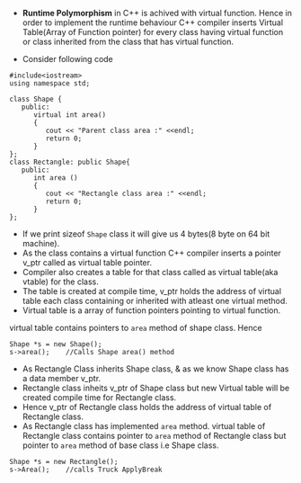 

- **Runtime Polymorphism** in C++ is achived with virtual function. Hence in order to implement the runtime behaviour C++ compiler inserts Virtual Table(Array of Function pointer) for every class having virtual function or class inherited from the class that has virtual function. 

- Consider following code 
```
#include<iostream>
using namespace std;

class Shape {
   public:
      virtual int area()
      {
         cout << "Parent class area :" <<endl;
         return 0;
      }
};
class Rectangle: public Shape{
   public:
      int area ()
      { 
         cout << "Rectangle class area :" <<endl;
         return 0; 
      }
};
```

- If we print sizeof `Shape` class it will give us 4 bytes(8 byte on 64 bit machine). 
- As the class contains a virtual function C++ compiler inserts a pointer v_ptr called as virtual table pointer. 
- Compiler also creates a table for that class called as virtual table(aka vtable) for the class. 
- The table is created at compile time, v_ptr holds the address of virtual table each class containing or inherited with atleast one virtual method. 
- Virtual table is a array of function pointers pointing to virtual function.

virtual table contains pointers to `area` method of shape class. Hence 
```
Shape *s = new Shape();
s->area();    //Calls Shape area() method
```

- As Rectangle Class inherits Shape class, & as we know Shape class has a data member v_ptr. 
- Rectangle class inheits v_ptr of Shape class but new Virtual table will be created compile time for Rectangle class. 
- Hence v_ptr of Rectangle class holds the address of virtual table of Rectangle class. 
- As Rectangle class has implemented `area` method. virtual table of Rectangle class contains pointer to `area` method of Rectangle class but pointer to `area` method of base class i.e Shape class.

```
Shape *s = new Rectangle();
s->Area();    //calls Truck ApplyBreak
```
